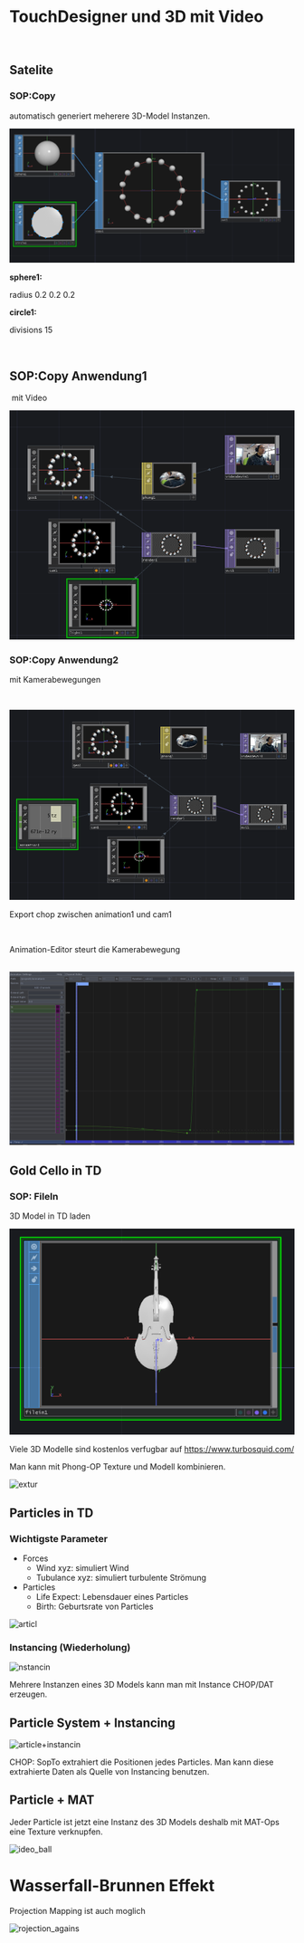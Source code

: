 TouchDesigner und 3D mit Video
====================

 

## Satelite

### SOP:Copy

automatisch generiert meherere 3D-Model Instanzen.

![](K2/copy.PNG)

**sphere1:**

radius 0.2 0.2 0.2

**circle1:**

divisions 15

 

## SOP:Copy Anwendung1

 mit Video

![ide](K2/video.PNG)



### SOP:Copy Anwendung2

mit Kamerabewegungen

 

![amer](K2/camera.PNG)

Export chop zwischen animation1 und cam1

 

Animation-Editor steurt die Kamerabewegung

 ![nimatio](K2/animation.PNG)



## Gold Cello in TD

### SOP: FileIn 

3D Model in TD laden

![ell](K2/cello.PNG)



Viele 3D Modelle sind kostenlos verfugbar auf https://www.turbosquid.com/



Man kann mit Phong-OP Texture und Modell kombinieren.

![extur](C:\Users\chikashi\Desktop\Software2-SS2018\K2\texture.PNG)



## Particles in TD



### Wichtigste Parameter

- Forces
  - Wind xyz: simuliert Wind 
  - Tubulance xyz: simuliert turbulente Strömung
- Particles
  - Life Expect: Lebensdauer eines Particles
  - Birth: Geburtsrate von Particles



![articl](C:\Users\chikashi\Desktop\Software2-SS2018\K2\particle.PNG)



### Instancing (Wiederholung)



![nstancin](C:\Users\chikashi\Desktop\Software2-SS2018\K2\Instancing.PNG)



Mehrere Instanzen eines 3D Models kann man mit Instance CHOP/DAT erzeugen.

## Particle System + Instancing

![article+instancin](C:\Users\chikashi\Desktop\Software2-SS2018\K2\particle+instancing.PNG)

CHOP: SopTo extrahiert die Positionen jedes Particles. Man kann diese extrahierte Daten als Quelle von Instancing benutzen.



## Particle + MAT

Jeder Particle ist jetzt eine Instanz des 3D Models deshalb mit MAT-Ops eine Texture verknupfen.



![ideo_ball](C:\Users\chikashi\Desktop\Software2-SS2018\K2\video_balls.PNG)



# Wasserfall-Brunnen Effekt

Projection Mapping ist auch moglich

![rojection_agains](C:\Users\chikashi\Desktop\Software2-SS2018\K2\projection_against.PNG)